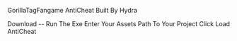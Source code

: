 GorillaTagFangame AntiCheat
Built By Hydra

Download -- Run The Exe
Enter Your Assets Path To Your Project
Click Load AntiCheat
